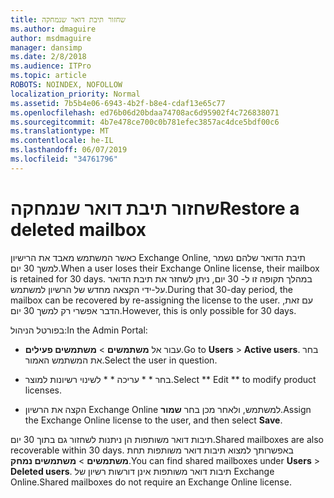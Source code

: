 ```yaml
---
title: שחזור תיבת דואר שנמחקה
ms.author: dmaguire
author: msdmaguire
manager: dansimp
ms.date: 2/8/2018
ms.audience: ITPro
ms.topic: article
ROBOTS: NOINDEX, NOFOLLOW
localization_priority: Normal
ms.assetid: 7b5b4e06-6943-4b2f-b8e4-cdaf13e65c77
ms.openlocfilehash: ed76b06d20bdaa74708ac6d95902f4c726838071
ms.sourcegitcommit: 4b7e478ce700c0b781efec3857ac4dce5bdf00c6
ms.translationtype: MT
ms.contentlocale: he-IL
ms.lasthandoff: 06/07/2019
ms.locfileid: "34761796"
---
```

# <a name="restore-a-deleted-mailbox"></a><span data-ttu-id="3be68-102">שחזור תיבת דואר שנמחקה</span><span class="sxs-lookup"><span data-stu-id="3be68-102">Restore a deleted mailbox</span></span>

<span data-ttu-id="3be68-103">כאשר המשתמש מאבד את הרישיון Exchange Online, תיבת הדואר שלהם נשמר למשך 30 יום.</span><span class="sxs-lookup"><span data-stu-id="3be68-103">When a user loses their Exchange Online license, their mailbox is retained for 30 days.</span></span> <span data-ttu-id="3be68-104">במהלך תקופה זו ל- 30 יום, ניתן לשחזר את תיבת הדואר על-ידי הקצאה מחדש של הרשיון למשתמש.</span><span class="sxs-lookup"><span data-stu-id="3be68-104">During that 30-day period, the mailbox can be recovered by re-assigning the license to the user.</span></span> <span data-ttu-id="3be68-105">עם זאת, הדבר אפשרי רק למשך 30 יום.</span><span class="sxs-lookup"><span data-stu-id="3be68-105">However, this is only possible for 30 days.</span></span>
  
<span data-ttu-id="3be68-106">בפורטל הניהול:</span><span class="sxs-lookup"><span data-stu-id="3be68-106">In the Admin Portal:</span></span>
  
- <span data-ttu-id="3be68-107">עבור אל **משתמשים** \> **משתמשים פעילים**.</span><span class="sxs-lookup"><span data-stu-id="3be68-107">Go to **Users** \> **Active users**.</span></span> <span data-ttu-id="3be68-108">בחר את המשתמש האמור.</span><span class="sxs-lookup"><span data-stu-id="3be68-108">Select the user in question.</span></span>
    
- <span data-ttu-id="3be68-109">בחר \* \* עריכה \* \* לשינוי רשיונות למוצר.</span><span class="sxs-lookup"><span data-stu-id="3be68-109">Select \*\* Edit \*\* to modify product licenses.</span></span> 
    
- <span data-ttu-id="3be68-110">הקצה את הרשיון Exchange Online למשתמש, ולאחר מכן בחר **שמור**.</span><span class="sxs-lookup"><span data-stu-id="3be68-110">Assign the Exchange Online license to the user, and then select **Save**.</span></span>
    
<span data-ttu-id="3be68-111">תיבות דואר משותפות הן ניתנות לשחזור גם בתוך 30 יום.</span><span class="sxs-lookup"><span data-stu-id="3be68-111">Shared mailboxes are also recoverable within 30 days.</span></span> <span data-ttu-id="3be68-112">באפשרותך למצוא תיבות דואר משותפות תחת **משתמשים** \> **משתמשים נמחק**.</span><span class="sxs-lookup"><span data-stu-id="3be68-112">You can find shared mailboxes under **Users** \> **Deleted users**.</span></span> <span data-ttu-id="3be68-113">תיבות דואר משותפות אינן דורשות רשיון של Exchange Online.</span><span class="sxs-lookup"><span data-stu-id="3be68-113">Shared mailboxes do not require an Exchange Online license.</span></span>
  

